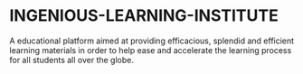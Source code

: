 # INGENIOUS-LEARNING-INSTITUTE
A educational platform aimed at providing efficacious, splendid and efficient learning materials in order to help ease and accelerate the learning process for all students all over the globe.
